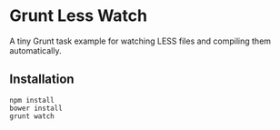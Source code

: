 # Grunt Less Watch

A tiny Grunt task example for watching LESS files and compiling them automatically.

## Installation
```
npm install
bower install
grunt watch
```
